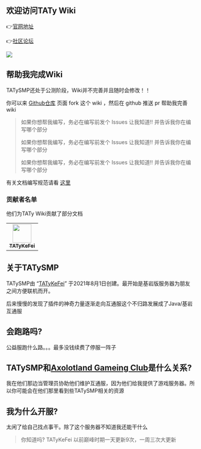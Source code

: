 ## 欢迎访问TATy Wiki

👉[官网地址](https://www.tatysmp.love)

👉[社区论坛](https://bbs.tatysmp.love)

![](https://list.mczfw.cn/mc/23014.png)

## 帮助我完成Wiki

TATySMP还处于公测阶段，Wiki并不完善并且随时会修改！！

你可以来 [Github仓库](https://github.com/TATyKeFei/TATySMP-Wiki) 页面 fork 这个 wiki ，然后在 github 推送 pr 帮助我完善wiki

> 如果你想帮我编写，务必在编写前发个 Issues 让我知道!! 并告诉我你在编写哪个部分
> 
> 如果你想帮我编写，务必在编写前发个 Issues 让我知道!! 并告诉我你在编写哪个部分
> 
> 如果你想帮我编写，务必在编写前发个 Issues 让我知道!! 并告诉我你在编写哪个部分

有关文档编写规范请看 [这里](https://yizhan.wiki/NitWikit/category/%E7%BC%96%E5%86%99%E8%A7%84%E8%8C%83)

### 贡献者名单

他们为TATy Wiki贡献了部分文档

<table>
  
  <tr>
    <td align="center">
      <a href="https://github.com/TATyKeFei">
        <img src="https://avatars.githubusercontent.com/u/125815900?v=4" width="50;" alt=""/><br>
        <sub><b>TATyKeFei</b></sub>
      </a>
    </td>
  </tr>
  
<table>

## 关于TATySMP

TATySMP由 “[TATyKeFei](https://bbs.tatysmp.love/index.php?members/tatykefei.1/)” 于2021年8月1日创建。最开始是基岩版服务器为朋友之间方便联机而开。

后来慢慢的发现了插件的神奇力量逐渐走向互通服这个不归路发展成了Java/基岩互通服

## 会跑路吗?

公益服跑什么路。。。最多没钱续费了停服一阵子

## TATySMP和[Axolotland Gameing Club](https://www.mcax.cn/)是什么关系?

我在他们那边当管理员协助他们维护互通服，因为他们给我提供了游戏服务器。所以你可能会在他们那里看到些TATySMP相关的资源

## 我为什么开服?

太闲了给自己找点事干。除了这个服务器不知道我还能干什么

> 你知道吗? TATyKeFei 以前巅峰时期一天更新9次，一周三次大更新
